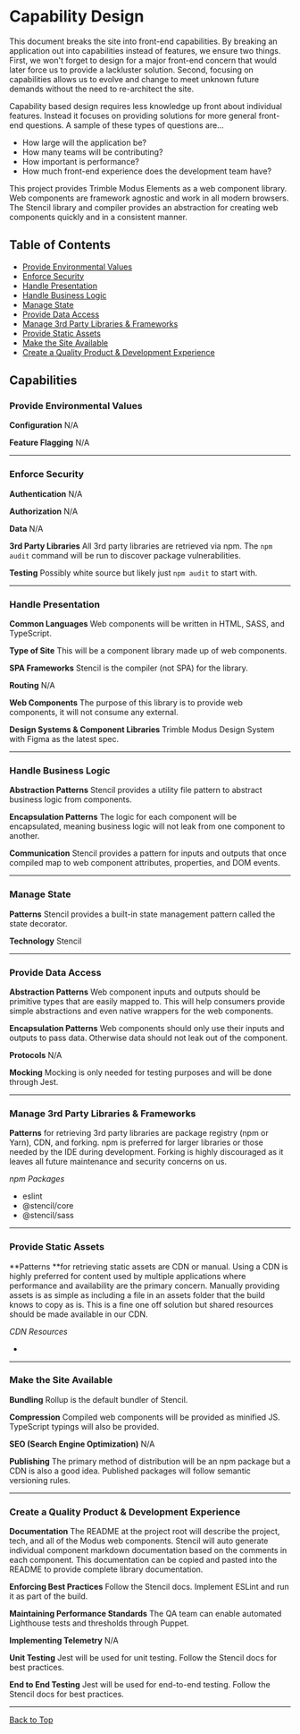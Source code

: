 # Capability Design

This document breaks the site into front-end capabilities. By breaking an application out into capabilities instead of features, we ensure two things. First, we won't forget to design for a major front-end concern that would later force us to provide a lackluster solution. Second, focusing on capabilities allows us to evolve and change to meet unknown future demands without the need to re-architect the site.

Capability based design requires less knowledge up front about individual features. Instead it focuses on providing solutions for more general front-end questions. A sample of these types of questions are...

- How large will the application be?
- How many teams will be contributing?
- How important is performance?
- How much front-end experience does the development team have?

This project provides Trimble Modus Elements as a web component library. Web components are framework agnostic and work in all modern browsers. The Stencil library and compiler provides an abstraction for creating web components quickly and in a consistent manner.

## Table of Contents

- [Provide Environmental Values](#provide-environmental-values)
- [Enforce Security](#enforce-security)
- [Handle Presentation](#handle-presentation)
- [Handle Business Logic](#handle-business-logic)
- [Manage State](#manage-state)
- [Provide Data Access](#provide-data-access)
- [Manage 3rd Party Libraries & Frameworks](#manage-3rd-party-libraries-&-frameworks)
- [Provide Static Assets](#provide-static-assets)
- [Make the Site Available](#make-the-site-available)
- [Create a Quality Product & Development Experience](#create-a-quality-product-&-development-experience)

## Capabilities

### Provide Environmental Values

**Configuration** N/A

**Feature Flagging** N/A

------

### Enforce Security

**Authentication** N/A

**Authorization** N/A

**Data** N/A

**3rd Party Libraries** All 3rd party libraries are retrieved via npm. The `npm audit` command will be run to discover package vulnerabilities.

**Testing** Possibly white source but likely just `npm audit` to start with.

------

### Handle Presentation

**Common Languages** Web components will be written in HTML, SASS, and TypeScript.

**Type of Site** This will be a component library made up of web components.

**SPA Frameworks** Stencil is the compiler (not SPA) for the library.

**Routing** N/A

**Web Components** The purpose of this library is to provide web components, it will not consume any external.

**Design Systems & Component Libraries** Trimble Modus Design System with Figma as the latest spec.

------

### Handle Business Logic

**Abstraction Patterns** Stencil provides a utility file pattern to abstract business logic from components.

**Encapsulation Patterns** The logic for each component will be encapsulated, meaning business logic will not leak from one component to another.

**Communication** Stencil provides a pattern for inputs and outputs that once compiled map to web component attributes, properties, and DOM events.

------

### Manage State

**Patterns** Stencil provides a built-in state management pattern called the state decorator.

**Technology** Stencil

------

### Provide Data Access

**Abstraction Patterns** Web component inputs and outputs should be primitive types that are easily mapped to. This will help consumers provide simple abstractions and even native wrappers for the web components.

**Encapsulation Patterns** Web components should only use their inputs and outputs to pass data. Otherwise data should not leak out of the component.

**Protocols** N/A

**Mocking** Mocking is only needed for testing purposes and will be done through Jest.

------

### Manage 3rd Party Libraries & Frameworks

**Patterns** for retrieving 3rd party libraries are package registry (npm or Yarn), CDN, and forking. npm is preferred for larger libraries or those needed by the IDE during development. Forking is highly discouraged as it leaves all future maintenance and security concerns on us.

*npm Packages*

- eslint
- @stencil/core
- @stencil/sass

------

### Provide Static Assets

**Patterns **for retrieving static assets are CDN or manual. Using a CDN is highly preferred for content used by multiple applications where performance and availability are the primary concern. Manually providing assets is as simple as including a file in an assets folder that the build knows to copy as is. This is a fine one off solution but shared resources should be made available in our CDN.

*CDN Resources*

-

------

### Make the Site Available

**Bundling** Rollup is the default bundler of Stencil.

**Compression** Compiled web components will be provided as minified JS. TypeScript typings will also be provided.

**SEO (Search Engine Optimization)** N/A

**Publishing** The primary method of distribution will be an npm package but a CDN is also a good idea. Published packages will follow semantic versioning rules.

------

### Create a Quality Product & Development Experience

**Documentation** The README at the project root will describe the project, tech, and all of the Modus web components. Stencil will auto generate individual component markdown documentation based on the comments in each component. This documentation can be copied and pasted into the README to provide complete library documentation.

**Enforcing Best Practices** Follow the Stencil docs. Implement ESLint and run it as part of the build.

**Maintaining Performance Standards** The QA team can enable automated Lighthouse tests and thresholds through Puppet.

**Implementing Telemetry** N/A

**Unit Testing** Jest will be used for unit testing. Follow the Stencil docs for best practices.

**End to End Testing** Jest will be used for end-to-end testing. Follow the Stencil docs for best practices.

------

[Back to Top](#capability-design)
